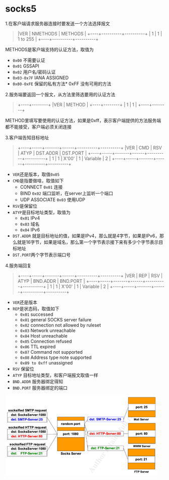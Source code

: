 # socks5

1.在客户端请求服务器连接时要发送一个方法选择报文

> |VER | NMETHODS | METHODS  |
> +----+----------+----------+
> | 1  |    1     | 1 to 255 |
> +----+----------+----------+

METHODS是客户端支持的认证方法，取值为
* `0x00` 不需要认证
* `0x01` GSSAPI
* `0x02` 用户名/密码认证
* `0x03-0x7F` IANA ASSIGNED
* `0x80-0xFE` 保留的私有方法* 0xFF 没有可用的方法

2.服务端要返回一个报文，从方法里筛选要用的认证方法

> +----+--------+
> |VER | METHOD |
> +----+--------+
> | 1  |   1    |
> +----+--------+

METHOD里填写要使用的认证方法，如果是0xff，表示客户端提供的方法服务端都不能接受，客户端必须关闭连接

3.客户端告知目标地址

> +----+-----+-------+------+----------+----------+
> |VER | CMD |  RSV  | ATYP | DST.ADDR | DST.PORT |
> +----+-----+-------+------+----------+----------+
> | 1  |  1  | X'00' |  1   | Variable |    2     |
> +----+-----+-------+------+----------+----------+

* `VER`还是版本，取值`0x05`
* `CMD`是指要做啥，取值如下
  * CONNECT `0x01` 连接
  * BIND `0x02` 端口监听，在server上监听一个端口
  * UDP ASSOCIATE `0x03` 使用UDP
* `RSV`是保留位
* `ATYP`是目标地址类型，取值为
  * `0x01` IPv4
  * `0x03` 域名
  * `0x04` IPv6
* `DST.ADDR` 就是目标地址的值，如果是IPv4，那么就是4字节，如果是IPv6，那么就是16字节，如果是域名，那么第一个字节表示接下来有多少个字节表示目标地址
* `DST.PORT`两个字节表示端口号

4.服务端回复

> +----+-----+-------+------+----------+----------+
> |VER | REP |  RSV  | ATYP | BND.ADDR | BND.PORT |
> +----+-----+-------+------+----------+----------+
> | 1  |  1  | X'00' |  1   | Variable |    2     |
> +----+-----+-------+------+----------+----------+

* `VER`还是版本
* `REP`是状态码，取值如下
  * `0x01` successed
  * `0x01` general SOCKS server failure
  * `0x02` connection not allowed by ruleset
  * `0x03` Network unreachable
  * `0x04` Host unreachable
  * `0x05` Connection refused
  * `0x06` TTL expired
  * `0x07` Command not supported
  * `0x08` Address type note supported
  * `0x09 to 0xff` unassigned
* `RSV` 保留位
* `ATYP` 目标地址类型，和客户端报文取值一样
* `BND.ADDR` 服务器绑定得知
* `BND.PORT` 服务器绑定的端口

![](./images/socks5_1.png)
